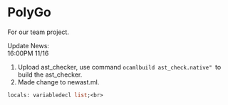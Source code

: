 # PolyGo
For our team project.

Update News:<br>
16:00PM 11/16<br>
1. Upload ast_checker, use command ```ocamlbuild ast_check.native" ```to build the ast_checker.<br>
2. Made change to newast.ml.<br>
```ocaml
locals: variabledecl list;<br>
```